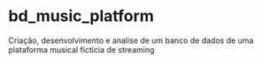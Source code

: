 # bd_music_platform
Criação, desenvolvimento e analise de um banco de dados de uma plataforma musical fictícia de streaming
